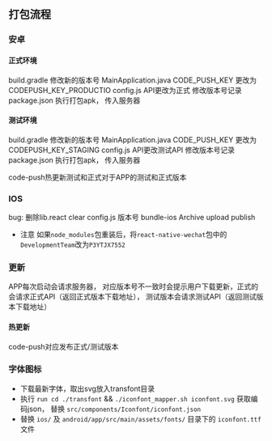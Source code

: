 ## 打包流程

### 安卓

#### 正式环境
build.gradle 修改新的版本号
MainApplication.java CODE_PUSH_KEY 更改为 CODEPUSH_KEY_PRODUCTIO
config.js API更改为正式
修改版本号记录 package.json
执行打包apk， 传入服务器

#### 测试环境
build.gradle 修改新的版本号
MainApplication.java CODE_PUSH_KEY 更改为 CODEPUSH_KEY_STAGING
config.js API更改测试API
修改版本号记录 package.json
执行打包apk， 传入服务器


code-push热更新测试和正式对于APP的测试和正式版本

### IOS
bug: 删除lib.react
clear
config.js
版本号
bundle-ios
Archive
upload
publish

- 注意
如果`node_modules`包重装后，将`react-native-wechat`包中的`DevelopmentTeam`改为`P3YTJX7552`

### 更新

APP每次启动会请求服务器， 对应版本号不一致时会提示用户下载更新，正式的会请求正式API（返回正式版本下载地址）， 测试版本会请求测试API（返回测试版本下载地址）

#### 热更新

code-push对应发布正式/测试版本

### 字体图标

- 下载最新字体，取出svg放入transfont目录
- 执行 `run cd ./transfont` && `./iconfont_mapper.sh iconfont.svg` 获取编码json， 替换 `src/components/Iconfont/iconfont.json`
- 替换 `ios/` 及 `android/app/src/main/assets/fonts/` 目录下的 `iconfont.ttf`文件
